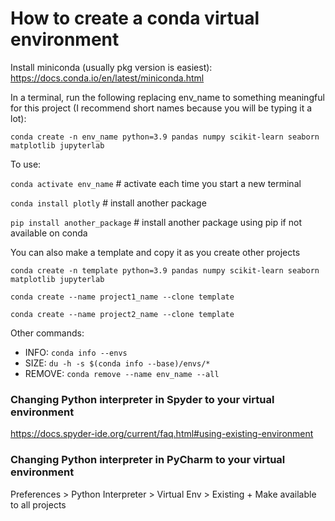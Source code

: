 
# How to create a conda virtual environment

Install miniconda (usually pkg version is easiest): https://docs.conda.io/en/latest/miniconda.html 

In a terminal, run the following replacing env_name to something meaningful for this project (I recommend short names because you will be typing it a lot): 

`conda create -n env_name python=3.9 pandas numpy scikit-learn seaborn matplotlib jupyterlab`

To use: 

`conda activate env_name` # activate each time you start a new terminal

`conda install plotly` # install another package 

`pip install another_package` # install another package using pip if not available on conda

You can also make a template and copy it as you create other projects

`conda create -n template python=3.9 pandas numpy scikit-learn seaborn matplotlib jupyterlab`

`conda create --name project1_name --clone template`

`conda create --name project2_name --clone template`


Other commands:
- INFO: `conda info --envs`
- SIZE: `du -h -s $(conda info --base)/envs/*`
- REMOVE: `conda remove --name env_name --all`

### Changing Python interpreter in Spyder to your virtual environment
https://docs.spyder-ide.org/current/faq.html#using-existing-environment

### Changing Python interpreter in PyCharm to your virtual environment
Preferences > Python Interpreter > Virtual Env > Existing + Make available to all projects
